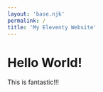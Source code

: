 ```yaml
---
layout: 'base.njk'
permalink: /
title: 'My Eleventy Website'
---
```

<!---
https://maarten.be/blog/20220730/how-to-deploy-your-eleventy-website-to-github-pages-with-github-actions/
-->

# Hello World!

This is fantastic!!!